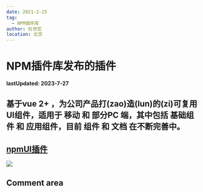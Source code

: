 ```yaml
---
date: 2021-2-25
tag:
  - NPM插件库
author: 杜世宏
location: 北京
---
```


# NPM插件库发布的插件

**lastUpdated: 2023-7-27**

## 基于vue 2+ ，为公司产品打(zao)造(lun)的(zi)可复用UI组件，适用于 移动 和 部分PC 端，其中包括 基础组件 和 应用组件，目前 组件 和 文档 在不断完善中。
[npmUI插件](https://David-TechNomad.github.io/DMUI/dist/#/)
---
![](https://img.kancloud.cn/37/f2/37f206a946bcec089da2c92f59c8dca7_1352x685.png)
<!-- README.md -->
## Comment area

<Vssue />